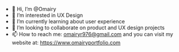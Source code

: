 - 👋 Hi, I’m @Omairy 
- 👀 I’m interested in UX Design
- 🌱 I’m currently learning about user experience
- 💞️ I’m looking to collaborate on product and UX design projects
- 📫 How to reach me: omairyr976@gmail.com and you can visit my website at: https://www.omairyportfolio.com  

<!---
OmairyR/OmairyR is a ✨ special ✨ repository because its `README.md` (this file) appears on your GitHub profile.
You can click the Preview link to take a look at your changes.
--->
